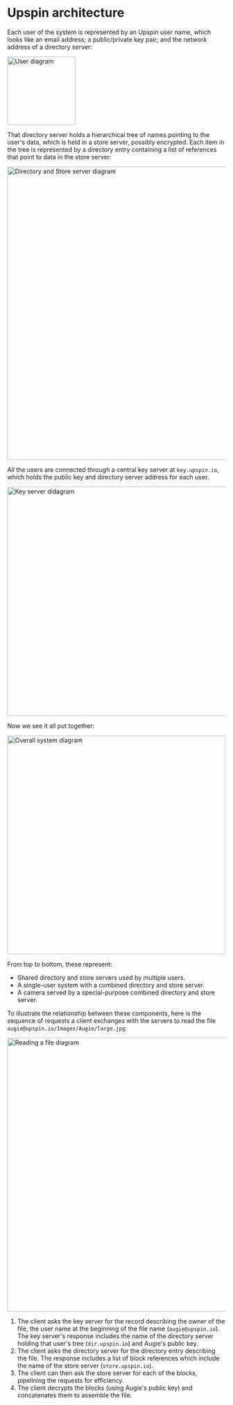 # Upspin architecture

Each user of the system is represented by an Upspin user name, which looks like
an email address; a public/private key pair; and the network address of a
directory server:

<img src="/images/arch/user.png" width="157" alt="User diagram"/>

That directory server holds a hierarchical tree of names pointing to the user's
data, which is held in a store server, possibly encrypted.
Each item in the tree is represented by a directory entry containing a list of
references that point to data in the store server:

<img src="/images/arch/dirstore.png" width="674" alt="Directory and Store server diagram"/>

All the users are connected through a central key server at `key.upspin.io`,
which holds the public key and directory server address for each user.

<img src="/images/arch/key.png" width="527" alt="Key server didagram"/>

Now we see it all put together:

<img src="/images/arch/overall.png" width="503" alt="Overall system diagram"/>

From top to bottom, these represent:

- Shared directory and store servers used by multiple users.
- A single-user system with a combined directory and store server.
- A camera served by a special-purpose combined directory and store server.

To illustrate the relationship between these components, here is the sequence
of requests a client exchanges with the servers to read the file
`augie@upspin.io/Images/Augie/large.jpg`:

<img src="/images/arch/readfile.png" width="629" alt="Reading a file diagram"/>

1. The client asks the key server for the record describing the owner of the
   file, the user name at the beginning of the file name (`augie@upspin.io`).
   The key server's response includes the name of the directory server holding
   that user's tree (`dir.upspin.io`) and Augie's public key.
2. The client asks the directory server for the directory entry describing the
   file. The response includes a list of block references which include the
   name of the store server (`store.upspin.io`).
3. The client can then ask the store server for each of the blocks, pipelining
   the requests for efficiency.
4. The client decrypts the blocks (using Augie's public key) and concatenates
   them to assemble the file.
